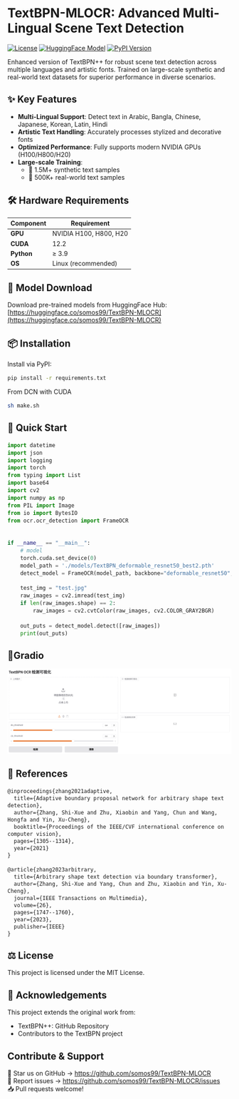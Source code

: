 # TextBPN-MLOCR: Advanced Multi-Lingual Scene Text Detection
[![License](https://img.shields.io/badge/license-Apache%202.0-blue.svg)](LICENSE)
[![HuggingFace Model](https://img.shields.io/badge/HuggingFace-Model-yellow)](https://huggingface.co/somos99/TextBPN-MLOCR)
[![PyPI Version](https://img.shields.io/pypi/v/textbpn-mlocr)](https://pypi.org/project/textbpn-mlocr/)

Enhanced version of TextBPN++ for robust scene text detection across multiple languages and artistic fonts. Trained on large-scale synthetic and real-world text datasets for superior performance in diverse scenarios.

## ✨ Key Features
- **Multi-Lingual Support**: Detect text in Arabic, Bangla, Chinese, Japanese, Korean, Latin, Hindi
- **Artistic Text Handling**: Accurately processes stylized and decorative fonts
- **Optimized Performance**: Fully supports modern NVIDIA GPUs (H100/H800/H20)
- **Large-scale Training**:
  - 🧪 1.5M+ synthetic text samples
  - 📸 500K+ real-world text samples

## 🛠️ Hardware Requirements
| Component      | Requirement                         |
|----------------|-------------------------------------|
| **GPU**        | NVIDIA H100, H800, H20              |
| **CUDA**       | 12.2                                |
| **Python**     | ≥ 3.9                               |
| **OS**         | Linux (recommended)                |

## 🔽 Model Download
Download pre-trained models from HuggingFace Hub:  
[https://huggingface.co/somos99/TextBPN-MLOCR](https://huggingface.co/somos99/TextBPN-MLOCR)

## 📦 Installation
Install via PyPI:
```bash
pip install -r requirements.txt
```

From DCN with CUDA
```bash
sh make.sh
```

## 🚀 Quick Start
```python
import datetime
import json
import logging
import torch
from typing import List
import base64
import cv2
import numpy as np
from PIL import Image
from io import BytesIO
from ocr.ocr_detection import FrameOCR


if __name__ == "__main__":
    # model
    torch.cuda.set_device(0)
    model_path = './models/TextBPN_deformable_resnet50_best2.pth'
    detect_model = FrameOCR(model_path, backbone="deformable_resnet50", use_gpu=True, need_layout=True, test_speed=False)
     
    test_img = "test.jpg"
    raw_images = cv2.imread(test_img)
    if len(raw_images.shape) == 2:
        raw_images = cv2.cvtColor(raw_images, cv2.COLOR_GRAY2BGR)

    out_puts = detect_model.detect([raw_images])
    print(out_puts)
```

## 🎨Gradio
![](https://github.com/GXYM/TextBPN-MLOCR/blob/main/WechatIMG23.jpg)

## 📖 References
```
@inproceedings{zhang2021adaptive,
  title={Adaptive boundary proposal network for arbitrary shape text detection},
  author={Zhang, Shi-Xue and Zhu, Xiaobin and Yang, Chun and Wang, Hongfa and Yin, Xu-Cheng},
  booktitle={Proceedings of the IEEE/CVF international conference on computer vision},
  pages={1305--1314},
  year={2021}
}

@article{zhang2023arbitrary,
  title={Arbitrary shape text detection via boundary transformer},
  author={Zhang, Shi-Xue and Yang, Chun and Zhu, Xiaobin and Yin, Xu-Cheng},
  journal={IEEE Transactions on Multimedia},
  volume={26},
  pages={1747--1760},
  year={2023},
  publisher={IEEE}
}
```

## ⚖️ License
This project is licensed under the MIT License.

## 🙏 Acknowledgements
This project extends the original work from:
* TextBPN++: GitHub Repository
* Contributors to the TextBPN project
## Contribute & Support​​
🌟 Star us on GitHub → https://github.com/somos99/TextBPN-MLOCR  
🐛 Report issues → https://github.com/somos99/TextBPN-MLOCR/issues  
📥 Pull requests welcome!
